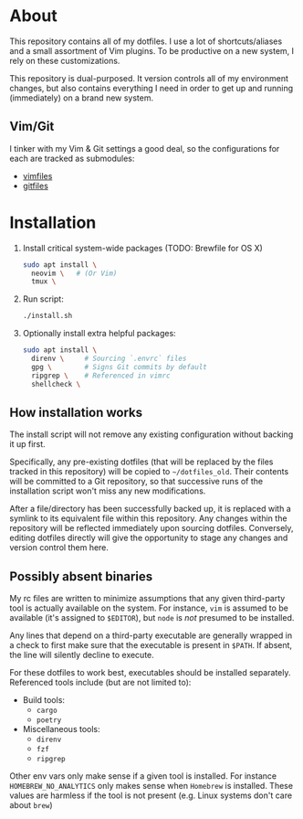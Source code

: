 # About
This repository contains all of my dotfiles. I use a lot of shortcuts/aliases
and a small assortment of Vim plugins. To be productive on a new system, I rely
on these customizations.

This repository is dual-purposed. It version controls all of my environment
changes, but also contains everything I need in order to get up and running
(immediately) on a brand new system.

## Vim/Git
I tinker with my Vim & Git settings a good deal, so the configurations for
each are tracked as submodules:

- [vimfiles](https://github.com/DavidCain/vimfiles)
- [gitfiles](https://github.com/DavidCain/gitfiles)

# Installation

1. Install critical system-wide packages (TODO: Brewfile for OS X)
   ```bash
   sudo apt install \
     neovim \   # (Or Vim)
     tmux \
   ```
2. Run script:
   ```bash
   ./install.sh
   ```
3. Optionally install extra helpful packages:
   ```bash
   sudo apt install \
     direnv \     # Sourcing `.envrc` files
     gpg \        # Signs Git commits by default
     ripgrep \    # Referenced in vimrc
     shellcheck \
   ```

## How installation works
The install script will not remove any existing configuration without backing
it up first.

Specifically, any pre-existing dotfiles (that will be replaced by the files
tracked in this repository) will be copied to `~/dotfiles_old`. Their contents
will be committed to a Git repository, so that successive runs of the
installation script won't miss any new modifications.

After a file/directory has been successfully backed up, it is replaced with a
symlink to its equivalent file within this repository. Any changes within the
repository will be reflected immediately upon sourcing dotfiles. Conversely,
editing dotfiles directly will give the opportunity to stage any changes and
version control them here.

## Possibly absent binaries
My rc files are written to minimize assumptions that any given third-party tool
is actually available on the system. For instance, `vim` is assumed to be
available (it's assigned to `$EDITOR`), but `node` is *not* presumed to be
installed.

Any lines that depend on a third-party executable are generally wrapped in a
check to first make sure that the executable is present in `$PATH`. If absent,
the line will silently decline to execute.

For these dotfiles to work best, executables should be installed separately.
Referenced tools include (but are not limited to):

- Build tools:
    - `cargo`
    - `poetry`
- Miscellaneous tools:
    - `direnv`
    - `fzf`
    - `ripgrep`

Other env vars only make sense if a given tool is installed. For instance
`HOMEBREW_NO_ANALYTICS` only makes sense when `Homebrew` is installed. These
values are harmless if the tool is not present (e.g. Linux systems don't care
about `brew`)
